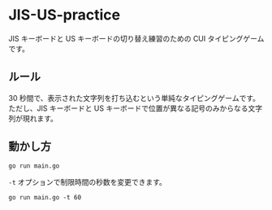 # JIS-US-practice
JIS キーボードと US キーボードの切り替え練習のための CUI タイピングゲームです。  

## ルール
30 秒間で、表示された文字列を打ち込むという単純なタイピングゲームです。
ただし、JIS キーボードと US キーボードで位置が異なる記号のみからなる文字列が現れます。

## 動かし方
```
go run main.go
```

`-t` オプションで制限時間の秒数を変更できます。

```
go run main.go -t 60
```
